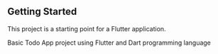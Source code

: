 ## Getting Started

This project is a starting point for a Flutter application.

Basic Todo App project using Flutter and Dart programming language
